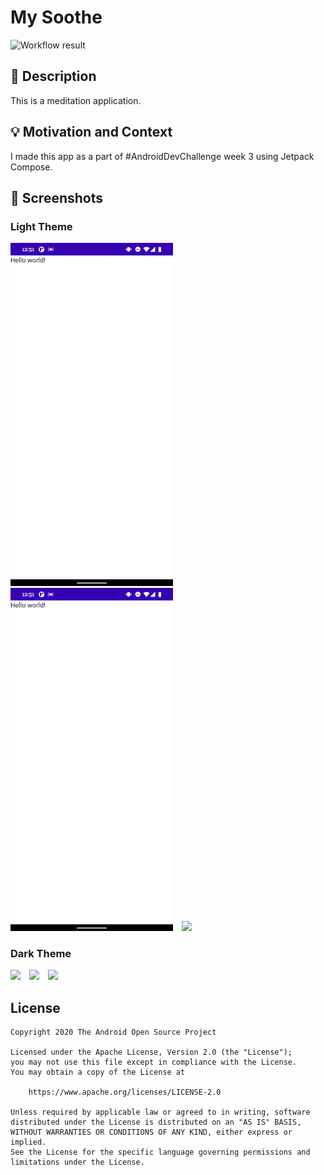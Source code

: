 # My Soothe

![Workflow result](https://github.com/mal7othify/we-trade/workflows/Check/badge.svg)

## :scroll: Description

This is a meditation application.

## :bulb: Motivation and Context

I made this app as a part of #AndroidDevChallenge week 3 using Jetpack Compose.

## :camera_flash: Screenshots

### Light Theme
<img src="/results/screenshot_1.png" width="260">&emsp;<img src="/results/screenshot_2.png" width="260">&emsp;<img src="/results/screenshot_3.png" width="260">

### Dark Theme
<img src="/results/drkscreenshot_1.png" width="260">&emsp;<img src="/results/drkscreenshot_2.png" width="260">&emsp;<img src="/results/drkscreenshot_3.png" width="260">


## License

```
Copyright 2020 The Android Open Source Project

Licensed under the Apache License, Version 2.0 (the "License");
you may not use this file except in compliance with the License.
You may obtain a copy of the License at

    https://www.apache.org/licenses/LICENSE-2.0

Unless required by applicable law or agreed to in writing, software
distributed under the License is distributed on an "AS IS" BASIS,
WITHOUT WARRANTIES OR CONDITIONS OF ANY KIND, either express or implied.
See the License for the specific language governing permissions and
limitations under the License.
```
